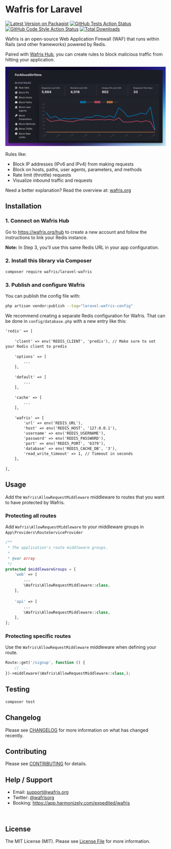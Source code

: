 # Wafris for Laravel

[![Latest Version on Packagist](https://img.shields.io/packagist/v/wafris/laravel-wafris.svg?style=flat-square)](https://packagist.org/packages/wafris/laravel-wafris)
[![GitHub Tests Action Status](https://img.shields.io/github/actions/workflow/status/wafris/laravel-wafris/run-tests.yml?branch=main&label=tests&style=flat-square)](https://github.com/wafris/laravel-wafris/actions?query=workflow%3Arun-tests+branch%3Amain)
[![GitHub Code Style Action Status](https://img.shields.io/github/actions/workflow/status/wafris/laravel-wafris/fix-php-code-style-issues.yml?branch=main&label=code%20style&style=flat-square)](https://github.com/wafris/laravel-wafris/actions?query=workflow%3A"Fix+PHP+code+style+issues"+branch%3Amain)
[![Total Downloads](https://img.shields.io/packagist/dt/wafris/laravel-wafris.svg?style=flat-square)](https://packagist.org/packages/wafris/laravel-wafris)

Wafris is an open-source Web Application Firewall (WAF) that runs within Rails (and other frameworks) powered by Redis. 

Paired with [Wafris Hub](https://wafris.org/hub), you can create rules to block malicious traffic from hitting your application.

![Rules and Graph](docs/rules-and-graph.png)

Rules like:

- Block IP addresses (IPv6 and IPv4) from making requests
- Block on hosts, paths, user agents, parameters, and methods
- Rate limit (throttle) requests 
- Visualize inbound traffic and requests

Need a better explanation? Read the overview at: [wafris.org](https://wafris.org)

## Installation

### 1. Connect on Wafris Hub

Go to https://wafris.org/hub to create a new account and
follow the instructions to link your Redis instance.

**Note:** In Step 3, you'll use this same Redis URL in your app configuration.


### 2. Install this library via Composer

```bash
composer require wafris/laravel-wafris
```

### 3. Publish and configure Wafris

You can publish the config file with:

```bash
php artisan vendor:publish --tag="laravel-wafris-config"
```

We recommend creating a separate Redis configuration for Wafris. That can be done in `config/database.php` with a new entry like this:

```
'redis' => [

    'client' => env('REDIS_CLIENT', 'predis'), // Make sure to set your Redis client to predis

    'options' => [
        ...
    ],

    'default' => [
        ...
    ],

    'cache' => [
        ...
    ],

    'wafris' => [
        'url' => env('REDIS_URL'),
        'host' => env('REDIS_HOST', '127.0.0.1'),
        'username' => env('REDIS_USERNAME'),
        'password' => env('REDIS_PASSWORD'),
        'port' => env('REDIS_PORT', '6379'),
        'database' => env('REDIS_CACHE_DB', '3'),
        'read_write_timeout' => 1, // Timeout in seconds
    ],

],
```

## Usage

Add the `Wafris\AllowRequestMiddleware` middleware to routes that you want to have protected by Wafris.

### Protecting all routes

Add `Wafris\AllowRequestMiddleware` to your middleware groups in `App\Providers\RouteServiceProvider`

```php
/**
 * The application's route middleware groups.
 *
 * @var array
 */
protected $middlewareGroups = [
    'web' => [
        ...
        \Wafris\AllowRequestMiddleware::class,
    ],
 
    'api' => [
        ...
        \Wafris\AllowRequestMiddleware::class,
    ],
];
```

### Protecting specific routes

Use the `Wafris\AllowRequestMiddleware` middleware when defining your route.

```php
Route::get('/signup', function () {
    // ...
})->middleware(\Wafris\AllowRequestMiddleware::class,);
```

## Testing

```bash
composer test
```

## Changelog

Please see [CHANGELOG](CHANGELOG.md) for more information on what has changed recently.

## Contributing

Please see [CONTRIBUTING](CONTRIBUTING.md) for details.

## Help / Support

- Email: [support@wafris.org](mailto:support@wafris.org)
- Twitter: [@wafrisorg](https://twitter.com/wafrisorg)
- Booking: https://app.harmonizely.com/expedited/wafris

<img src='https://uptimer.expeditedsecurity.com/laravel-wafris' width='0' height='0'>

## License

The MIT License (MIT). Please see [License File](LICENSE.md) for more information.
